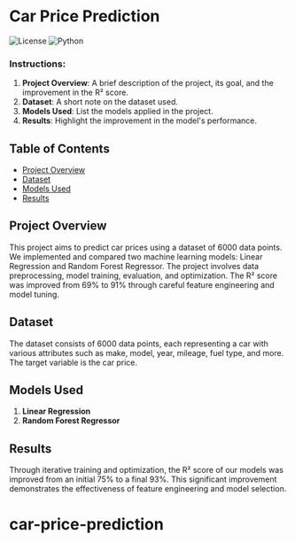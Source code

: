 # Car Price Prediction

![License](https://img.shields.io/badge/license-MIT-blue.svg)
![Python](https://img.shields.io/badge/python-3.7%2B-blue.svg)


### Instructions:
1. **Project Overview**: A brief description of the project, its goal, and the improvement in the R² score.
2. **Dataset**: A short note on the dataset used.
3. **Models Used**: List the models applied in the project.
4. **Results**: Highlight the improvement in the model's performance.

## Table of Contents

- [Project Overview](#project-overview)
- [Dataset](#dataset)
- [Models Used](#models-used)
- [Results](#results)

## Project Overview

This project aims to predict car prices using a dataset of 6000 data points. We implemented and compared two machine learning models: Linear Regression and Random Forest Regressor. The project involves data preprocessing, model training, evaluation, and optimization. The R² score was improved from 69% to 91% through careful feature engineering and model tuning.

## Dataset

The dataset consists of 6000 data points, each representing a car with various attributes such as make, model, year, mileage, fuel type, and more. The target variable is the car price.

## Models Used

1. **Linear Regression**
2. **Random Forest Regressor**

## Results

Through iterative training and optimization, the R² score of our models was improved from an initial 75% to a final 93%. This significant improvement demonstrates the effectiveness of feature engineering and model selection.


# car-price-prediction
